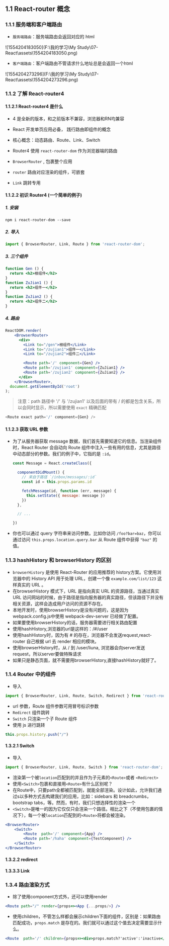 ## 1.1 React-router 概念



### 1.1.1 服务端和客户端路由

- `服务端路由`：服务端路由会返回对应的 html

![1554204183050](F:\我的学习\My Study\07-React\assets\1554204183050.png)

- `客户端路由`：客户端路由不管请求什么地址总是会返回一个html

![1554204273296](F:\我的学习\My Study\07-React\assets\1554204273296.png)



### 1.1.2 了解 React-router4

#### 1.1.2.1 React-router4 是什么

- 4 是全新的版本，和之前版本不兼容，浏览器和RN均兼容

- React 开发单页应用必备， 践行路由即组件的概念

- 核心概念：动态路由、Route、Link、Switch

- Router4 使用 `react-router-dom` 作为浏览器端的路由

- `BrowserRouter` , 包裹整个应用

- `router` 路由对应渲染的组件，可嵌套

- `Link` 跳转专用

  

#### 1.1.2.2 初识 Router4 (一个简单的例子)

##### 1. 安装

```shell
npm i react-router-dom --save
```



##### 2. 导入

```js
import { BrowserRouter, Link, Route } from 'react-router-dom';
```



##### 3. 三个组件

```jsx
function Gen () {
  return <h2>根组件</h2>
}
function ZuJian1 () {
  return <h2>组件一</h2>
}
function ZuJian2 () {
  return <h2>组件二</h2>
} 
```



##### 4. 路由

```jsx
ReactDOM.render(
    <BrowserRouter>
      <div>
        <Link to="/gen">根组件</Link>
        <Link to="/zujian1">组件一</Link>
        <Link to="/zujian2">组件二</Link>

        <Route path='/' component={Gen} />
        <Route path='/zujian1' component={ZuJian1} />
        <Route path='/zujian2' component={ZuJian2} />
      </div>
    </BrowserRouter>,
  document.getElementById('root')
);
```

> 注意：path 路径中 '/' 与 '/zujian1' 以及后面的带有 / 的都是包含关系，所以会同时显示，所以需要使用 `exact` 精确匹配

```js
<Route exact path='/' component={Gen} />
```

#### 1.1.2.3 获取 URL 参数

- 为了从服务器获取 message 数据，我们首先需要知道它的信息。当渲染组件时，React Router 会自动向 Route 组件中注入一些有用的信息，尤其是路径中动态部分的参数。我们的例子中，它指的是 `:id`。

  ```js
  const Message = React.createClass({
  
    componentDidMount() {
      // 来自于路径 `/inbox/messages/:id`
      const id = this.props.params.id
  
      fetchMessage(id, function (err, message) {
        this.setState({ message: message })
      })
    },
  
    // ...
  
  })
  ```

  

- 你也可以通过 query 字符串来访问参数。比如你访问 `/foo?bar=baz`，你可以通过访问 `this.props.location.query.bar` 从 Route 组件中获得 `"baz"` 的值。

### 1.1.3 hashHistory 和 browserHistory 的区别

- `browserHistory` 是使用 React-Router 的应用推荐的 history方案。它使用浏览器中的 History API 用于处理 URL，创建一个像 `example.com/list/123` 这样真实的 URL 。
- 在browserHistory 模式下，URL 是指向真实 URL 的资源路径，当通过真实 URL 访问网站的时候，由于路径是指向服务器的真实路径，但该路径下并没有相关资源，这样会造成用户访问的资源不存在。
- 本地开发时，使用browserHistory是没有问题的，这是因为webpack.config.js中使用 webpack-dev-server 已经做了配置。
- 如果要使用browserHistory的话，服务器需要进行相关路由配置
- 使用hashHistory,浏览器的url是这样的：/#/user
- 使用hashHistory时，因为有 # 的存在，浏览器不会发送request,react-router 自己根据 url 去 render 相应的模块。
- 使用browserHistory时，从 / 到 /user/liuna, 浏览器会向server发送request，所以server要做特殊请求
- 如果只是静态页面，就不需要用browserHistory,直接hashHistory就好了。



### 1.1.4 Router 中的组件

- 导入

```js
import { BrowserRouter, Link, Route, Switch, Redirect } from 'react-router-dom';
```

- url 参数，Route 组件参数可用冒号标识参数
- `Redirect` 组件跳转
- `Switch` 只渲染一个子 Route 组件
- 使用 js 进行跳转

```js
this.props.history.push("/")
```



#### 1.3.2.1 Switch

- 导入

```js
import { BrowserRouter, Link, Route, Switch } from 'react-router-dom';

```

- 渲染第一个被`location`匹配到的并且作为子元素的`<Route>`或者 `<Redirect>`
- 使用`<Switch>`包裹和直接用`<Route>`有什么区别呢？
- 在Route中，只要path全都被匹配到，就能全部渲染。设计如此，允许我们通过<Route>s以多种方式去构建我们的应用，比如：sidebars 和 breadcrumbs，bootstrap tabs，等。然而，有时，我们只想选择性的渲染一个<Route>
- `<Switch>`是唯一的因为它仅仅只会渲染一个路径。相比之下（不使用<Switch>包裹的情况下），每一个被`location`匹配到的`<Route>`将都会被渲染。

```jsx
<BrowserRouter>
    <Switch>
        <Route  path='/' component={App} />
        <Route path='/haha' component={TestComponent} />
    </Switch>
</BrowserRouter>
```

#### 1.3.2.2 redirect



#### 1.3.3.3 Link



### 1.3.4 路由渲染方式

- 除了使用component方式外，还可以使用render

```jsx
<Route path="/" render={props=><App {...props/>} />
```

- 使用children，不管怎么样都会展示children下面的组件，区别是：如果路由匹配成功，`props.match` 是存在的。我们就可以通过这个值去决定需要显示什么。

```jsx
<Route  path='/' children={props=><div>props.match?'active':'inactive</div>} />
```






